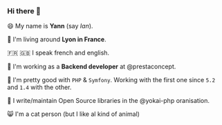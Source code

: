 ### Hi there :wave:

:smile: My name is **Yann** (say _Ian_).

:round_pushpin: I'm living around **Lyon in France**.

:fr: :gb: I speak french and english. 

:office: I'm working as a **Backend developer** at @prestaconcept.

:stars: I'm pretty good with `PHP` & `Symfony`. Working with the first one since `5.2` and `1.4` with the other.

:japanese_goblin: I write/maintain Open Source libraries in the @yokai-php oranisation.

:smile_cat: I'm a cat person (but I like al kind of animal)
